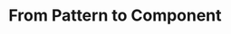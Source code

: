 ---
layout: event
title: From Pattern to Component
event: LightningUX London
location: London, England
eventurl: http://lightningux.org.uk/
slidesurl: http://www.slideshare.net/tylertate/from-pattern-to-component
---
